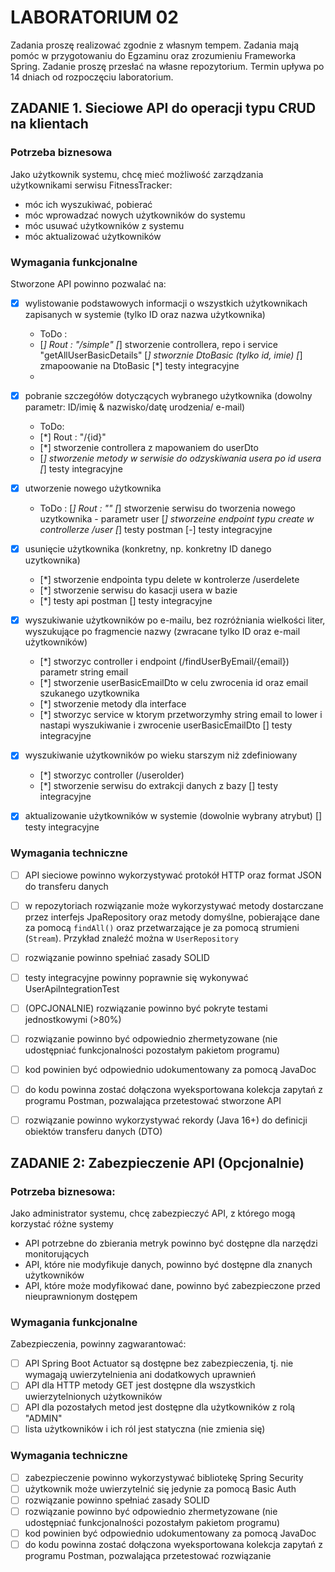 # LABORATORIUM 02

Zadania proszę realizować zgodnie z własnym tempem. Zadania mają pomóc w przygotowaniu do Egzaminu oraz zrozumieniu Frameworka Spring. Zadanie proszę przesłać na własne repozytorium.
Termin upływa po 14 dniach od rozpoczęciu laboratorium.

## ZADANIE 1. Sieciowe API do operacji typu CRUD na klientach

### Potrzeba biznesowa

Jako użytkownik systemu, chcę mieć możliwość zarządzania użytkownikami
serwisu FitnessTracker:

- móc ich wyszukiwać, pobierać
- móc wprowadzać nowych użytkowników do systemu
- móc usuwać użytkowników z systemu
- móc aktualizować użytkowników

### Wymagania funkcjonalne

Stworzone API powinno pozwalać na:

- [X] wylistowanie podstawowych informacji o wszystkich użytkownikach zapisanych w systemie (tylko ID oraz nazwa
  użytkownika)
  * ToDo :
  * [*] Rout : "/simple"
    [*] stworzenie controllera, repo i service "getAllUserBasicDetails"
    [*] stworznie DtoBasic (tylko id, imie)
    [*] zmapoowanie na DtoBasic
    [*] testy integracyjne
  * 
- [X] pobranie szczegółów dotyczących wybranego użytkownika (dowolny parametr: ID/imię & nazwisko/datę urodzenia/ e-mail)
  * ToDo:
  - [*] Rout : "/{id}"
  - [*] stworzenie controllera z mapowaniem do userDto
  - [*] stworzenie metody w serwisie do odzyskiwania usera po id usera 
    [*] testy integracyjne

- [X] utworzenie nowego użytkownika
  * ToDo :
    [*] Rout : ""
    [*] stworzenie serwisu do tworzenia nowego uzytkownika - parametr user
    [*] stworzeine endpoint typu create w controllerze /user
    [*] testy postman
    [-] testy integracyjne
- [X] usunięcie użytkownika (konkretny, np. konkretny ID danego uzytkownika)
  - [*] stworzenie endpointa typu delete w kontrolerze /userdelete
  - [*] stworzenie serwisu do kasacji usera w bazie
  - [*] testy api postman
    [] testy integracyjne
- [X] wyszukiwanie użytkowników po e-mailu, bez rozróżniania wielkości liter, wyszukujące po fragmencie nazwy (zwracane
  tylko ID oraz e-mail użytkowników)
  - [*] stworzyc controller i endpoint (/findUserByEmail/{email}) parametr string email
  - [*] stworzenie userBasicEmailDto w celu zwrocenia id oraz email szukanego uzytkownika
  - [*] stworzenie metody dla interface
  - [*] stworzyc service w ktorym przetworzymhy string email to lower i nastapi wyszukiwanie i zwrocenie userBasicEmailDto
    [] testy integracyjne
- [X] wyszukiwanie użytkowników po wieku starszym niż zdefiniowany
  - [*] stworzyc controller (/userolder)
  - [*] stworzenie serwisu do extrakcji danych z bazy
    [] testy integracyjne
- [X] aktualizowanie użytkowników w systemie (dowolnie wybrany atrybut)
   [] testy integracyjne

### Wymagania techniczne

- [ ] API sieciowe powinno wykorzystywać protokół HTTP oraz format JSON do transferu danych
- [ ] w repozytoriach rozwiązanie może wykorzystywać metody dostarczane przez interfejs JpaRepository oraz metody
  domyślne, pobierające dane za pomocą `findAll()` oraz przetwarzające je za pomocą strumieni (`Stream`). Przykład
  znaleźć można w `UserRepository`
- [ ] rozwiązanie powinno spełniać zasady SOLID
- [ ] testy integracyjne powinny poprawnie się wykonywać UserApiIntegrationTest
- [ ] (OPCJONALNIE) rozwiązanie powinno być pokryte testami jednostkowymi (>80%)
- [ ] rozwiązanie powinno być odpowiednio zhermetyzowane (nie udostępniać funkcjonalności pozostałym pakietom programu)
- [ ] kod powinien być odpowiednio udokumentowany za pomocą JavaDoc
- [ ] do kodu powinna zostać dołączona wyeksportowana kolekcja zapytań z programu Postman, pozwalająca przetestować
  stworzone API
- [ ] rozwiązanie powinno wykorzystywać rekordy (Java 16+) do definicji obiektów transferu danych (DTO)


## ZADANIE 2: Zabezpieczenie API (Opcjonalnie)

### Potrzeba biznesowa:

Jako administrator systemu, chcę zabezpieczyć API, z którego mogą korzystać różne systemy

- API potrzebne do zbierania metryk powinno być dostępne dla narzędzi monitorujących
- API, które nie modyfikuje danych, powinno być dostępne dla znanych użytkowników
- API, które może modyfikować dane, powinno być zabezpieczone przed nieuprawnionym dostępem

### Wymagania funkcjonalne

Zabezpieczenia, powinny zagwarantować:

- [ ] API Spring Boot Actuator są dostępne bez zabezpieczenia, tj. nie wymagają uwierzytelnienia ani dodatkowych
  uprawnień
- [ ] API dla HTTP metody GET jest dostępne dla wszystkich uwierzytelnionych użytkowników
- [ ] API dla pozostałych metod jest dostępne dla użytkowników z rolą "ADMIN"
- [ ] lista użytkowników i ich ról jest statyczna (nie zmienia się)

### Wymagania techniczne

- [ ] zabezpieczenie powinno wykorzystywać bibliotekę Spring Security
- [ ] użytkownik może uwierzytelnić się jedynie za pomocą Basic Auth
- [ ] rozwiązanie powinno spełniać zasady SOLID
- [ ] rozwiązanie powinno być odpowiednio zhermetyzowane (nie udostępniać funkcjonalności pozostałym pakietom programu)
- [ ] kod powinien być odpowiednio udokumentowany za pomocą JavaDoc
- [ ] do kodu powinna zostać dołączona wyeksportowana kolekcja zapytań z programu Postman, pozwalająca przetestować
  rozwiązanie